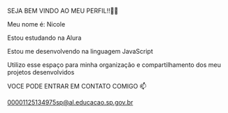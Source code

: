 SEJA BEM VINDO AO MEU PERFIL!!💙💙

Meu nome é: Nicole

Estou estudando na Alura

Estou me desenvolvendo na linguagem JavaScript

Utilizo esse espaço para minha organização e compartilhamento dos meu projetos desenvolvidos

VOCE PODE ENTRAR EM CONTATO COMIGO 📫

00001125134975sp@al.educacao.sp.gov.br

